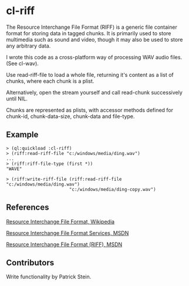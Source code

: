 cl-riff
=======

The Resource Interchange File Format (RIFF) is a generic file
container format for storing data in tagged chunks. It is primarily
used to store multimedia such as sound and video, though it may also
be used to store any arbitrary data.

I wrote this code as a cross-platform way of processing WAV audio
files. (See cl-wav).

Use read-riff-file to load a whole file, returning it's content as a
list of chunks, where each chunk is a plist.

Alternatively, open the stream yourself and call read-chunk
successively until NIL.

Chunks are represented as plists, with accessor methods defined for
chunk-id, chunk-data-size, chunk-data and file-type.

Example
-------

	> (ql:quickload :cl-riff)
	> (riff:read-riff-file "c:/windows/media/ding.wav")
	...
	> (riff:riff-file-type (first *))
	"WAVE"

    > (riff:write-riff-file (riff:read-riff-file "c:/windows/media/ding.wav")
                            "c:/windows/media/ding-copy.wav")

References
----------

[Resource Interchange File Format, Wikipedia](http://en.wikipedia.org/wiki/Resource_Interchange_File_Format)

[Resource Interchange File Format Services, MSDN](http://msdn.microsoft.com/en-us/library/windows/desktop/dd798636(v=vs.85).aspx)

[Resource Interchange File Format (RIFF), MSDN](http://msdn.microsoft.com/en-us/library/windows/desktop/ee415713(v=vs.85).aspx)


Contributors
------------

Write functionality by Patrick Stein.
